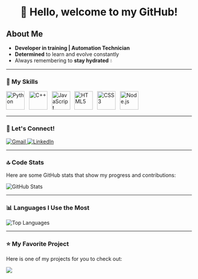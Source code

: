 <h1 align="center"> 👋 Hello, welcome to my GitHub! </h1>

## About Me
- **Developer in training | Automation Technician**
- **Determined** to learn and evolve constantly
- Always remembering to **stay hydrated** 💧

---

### 🚀 My Skills

<p align="left">
  <img width='50' height='50' src="https://cdn.jsdelivr.net/gh/devicons/devicon@latest/icons/python/python-original.svg" title="Python"/>&nbsp;&nbsp;
  <img width='50' height='50' src="https://cdn.jsdelivr.net/gh/devicons/devicon@latest/icons/cplusplus/cplusplus-plain.svg" title="C++"/>&nbsp;&nbsp;
  <img width='50' height='50' src="https://cdn.jsdelivr.net/gh/devicons/devicon@latest/icons/javascript/javascript-original.svg" title="JavaScript"/>&nbsp;&nbsp;
  <img width='50' height='50' src="https://cdn.jsdelivr.net/gh/devicons/devicon@latest/icons/html5/html5-original.svg" title="HTML5"/>&nbsp;&nbsp;
  <img width='50' height='50' src="https://cdn.jsdelivr.net/gh/devicons/devicon@latest/icons/css3/css3-original.svg" title="CSS3"/>&nbsp;&nbsp;
  <img width='50' height='50' src="https://cdn.jsdelivr.net/gh/devicons/devicon@latest/icons/nodejs/nodejs-original-wordmark.svg" title="Node.js"/>&nbsp;&nbsp;    
</p>

---

### 📱 Let's Connect!

<p align="left">
  <a href="mailto:contato.gabrielnmoura@gmail.com" title="Gmail">
    <img src="https://img.shields.io/badge/-Gmail-FF0000?style=flat-square&labelColor=FF0000&logo=gmail&logoColor=white&link=mailto:contato.gabrielnmoura@gmail.com" alt="Gmail" />
  </a>
  
  <a href="https://www.linkedin.com/in/gabrielnmoura/" title="LinkedIn">
    <img src="https://img.shields.io/badge/-Linkedin-0e76a8?style=flat-square&logo=linkedin&logoColor=white&link=https://www.linkedin.com/in/gabrielnmoura/" alt="LinkedIn"/>
  </a>
</p>

---

### 🔝 Code Stats

Here are some GitHub stats that show my progress and contributions:

![GitHub Stats](https://github-readme-stats.vercel.app/api?username=MouraGabriel53&show_icons=true&hide=contribs,prs&cache_seconds=86400&theme=swift)

---

### 📊 Languages I Use the Most

![Top Languages](https://github-readme-stats.vercel.app/api/top-langs/?username=MouraGabriel53&layout=compact)

---

### ⭐ My Favorite Project

Here is one of my projects for you to check out:

<a href="https://github.com/MouraGabriel53/DevLinks">
  <img align="center" src="https://github-readme-stats.vercel.app/api/pin/?username=MouraGabriel53&repo=DevLinks&theme=swift"/>
</a>

